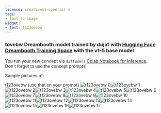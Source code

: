 ```yaml
---
license: creativeml-openrail-m
tags:
- text-to-image
widget:
- text: t123ovebw
---
```

### tovebw Dreambooth model trained by duja1 with [Hugging Face Dreambooth Training Space](https://huggingface.co/spaces/multimodalart/dreambooth-training) with the v1-5 base model

You run your new concept via `diffusers` [Colab Notebook for Inference](https://colab.research.google.com/github/huggingface/notebooks/blob/main/diffusers/sd_dreambooth_inference.ipynb). Don't forget to use the concept prompts! 

Sample pictures of:
  
  
  
  
  
  
  
  
  
  
  
  
  
  
  
  
  
t123ovebw (use that on your prompt) 
![t123ovebw 0](https://huggingface.co/duja1/tovebw/resolve/main/concept_images/t123ovebw_%281%29.jpg)![t123ovebw 1](https://huggingface.co/duja1/tovebw/resolve/main/concept_images/t123ovebw_%282%29.jpg)![t123ovebw 2](https://huggingface.co/duja1/tovebw/resolve/main/concept_images/t123ovebw_%283%29.jpg)![t123ovebw 3](https://huggingface.co/duja1/tovebw/resolve/main/concept_images/t123ovebw_%284%29.jpg)![t123ovebw 4](https://huggingface.co/duja1/tovebw/resolve/main/concept_images/t123ovebw_%285%29.jpg)![t123ovebw 5](https://huggingface.co/duja1/tovebw/resolve/main/concept_images/t123ovebw_%286%29.jpg)![t123ovebw 6](https://huggingface.co/duja1/tovebw/resolve/main/concept_images/t123ovebw_%287%29.jpg)![t123ovebw 7](https://huggingface.co/duja1/tovebw/resolve/main/concept_images/t123ovebw_%288%29.jpg)![t123ovebw 8](https://huggingface.co/duja1/tovebw/resolve/main/concept_images/t123ovebw_%289%29.jpg)![t123ovebw 9](https://huggingface.co/duja1/tovebw/resolve/main/concept_images/t123ovebw_%2810%29.jpg)![t123ovebw 10](https://huggingface.co/duja1/tovebw/resolve/main/concept_images/t123ovebw_%2811%29.jpg)![t123ovebw 11](https://huggingface.co/duja1/tovebw/resolve/main/concept_images/t123ovebw_%2812%29.jpg)![t123ovebw 12](https://huggingface.co/duja1/tovebw/resolve/main/concept_images/t123ovebw_%2813%29.jpg)![t123ovebw 13](https://huggingface.co/duja1/tovebw/resolve/main/concept_images/t123ovebw_%2814%29.jpg)![t123ovebw 14](https://huggingface.co/duja1/tovebw/resolve/main/concept_images/t123ovebw_%2815%29.jpg)![t123ovebw 15](https://huggingface.co/duja1/tovebw/resolve/main/concept_images/t123ovebw_%2816%29.jpg)![t123ovebw 16](https://huggingface.co/duja1/tovebw/resolve/main/concept_images/t123ovebw_%2817%29.jpg)![t123ovebw 17](https://huggingface.co/duja1/tovebw/resolve/main/concept_images/t123ovebw_%2818%29.jpg)
